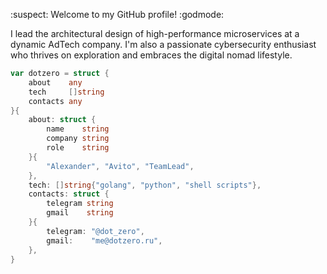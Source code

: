 :suspect: Welcome to my GitHub profile! :godmode:

I lead the architectural design of high-performance microservices at a dynamic AdTech company. I'm also a passionate cybersecurity enthusiast who thrives on exploration and embraces the digital nomad lifestyle.

```go
var dotzero = struct {
	about    any
	tech     []string
	contacts any
}{
	about: struct {
		name    string
		company string
		role    string
	}{
		"Alexander", "Avito", "TeamLead",
	},
	tech: []string{"golang", "python", "shell scripts"},
	contacts: struct {
		telegram string
		gmail    string
	}{
		telegram: "@dot_zero",
		gmail:    "me@dotzero.ru",
	},
}
```
